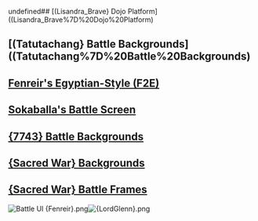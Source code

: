 undefined## [(Lisandra_Brave} Dojo Platform]((Lisandra_Brave%7D%20Dojo%20Platform)

## [(Tatutachang} Battle Backgrounds]((Tatutachang%7D%20Battle%20Backgrounds)

## [Fenreir's Egyptian-Style (F2E)](Fenreir's%20Egyptian-Style%20(F2E))

## [Sokaballa's Battle Screen](Sokaballa's%20Battle%20Screen)

## [{7743}  Battle Backgrounds](%7B7743%7D%20%20Battle%20Backgrounds)

## [{Sacred War} Backgrounds](%7BSacred%20War%7D%20Backgrounds)

## [{Sacred War} Battle Frames](%7BSacred%20War%7D%20Battle%20Frames)

![Battle UI {Fenreir}.png](https://raw.githubusercontent.com/Klokinator/FE-Repo/main/BGs,%20Interface%20Elements/Battle%20Frames%20&%20Backgrounds/Battle%20UI%20%7BFenreir%7D.png "Battle UI {Fenreir}.png")![{LordGlenn}.png](https://raw.githubusercontent.com/Klokinator/FE-Repo/main/BGs,%20Interface%20Elements/Battle%20Frames%20&%20Backgrounds/%7BLordGlenn%7D.png "{LordGlenn}.png")